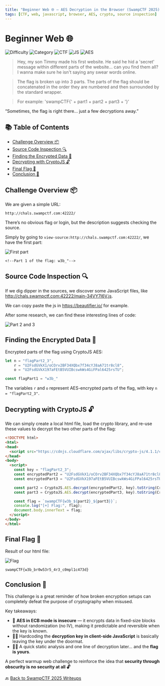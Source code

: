 ```yaml
---
title: "Beginner Web 🌐 – AES Decryption in the Browser (SwampCTF 2025)"
tags: [CTF, web, javascript, browser, AES, crypto, source inspection]
---
```


# Beginner Web 🌐

![Difficulty](https://img.shields.io/badge/difficulty-Easy-blue)
![Category](https://img.shields.io/badge/category-Web-orange)
![CTF](https://img.shields.io/badge/Event-SwampCTF%202025-purple)
![JS](https://img.shields.io/badge/Javascript-✔️-brightgreen)
![AES](https://img.shields.io/badge/AES-Decryption-success)

> Hey, my son Timmy made his first website. He said he hid a 'secret' message within different parts of the website... can you find them all? I wanna make sure he isn't saying any swear words online.

> The flag is broken up into 3 parts. The parts of the flag should be concatenated in the order they are numbered and then surrounded by the standard wrapper. 

> For example: 'swampCTF{' + part1 + part2 + part3 + '}'

“Sometimes, the flag is right there... just a few decryptions away.”

## 📚 Table of Contents

- [Challenge Overview 📦](#challenge-overview-)
- [Source Code Inspection 🔍](#source-code-inspection-)
- [Finding the Encrypted Data 🔐](#finding-the-encrypted-data-)
- [Decrypting with CryptoJS 🔓](#decrypting-with-cryptojs-)
- [Final Flag 🏁](#final-flag-)
- [Conclusion 🧠](#conclusion-)

## Challenge Overview 📦

We are given a simple URL:

```
http://chals.swampctf.com:42222/
```

There’s no obvious flag or login, but the description suggests checking the source. 

Simply by going to `view-source:http://chals.swampctf.com:42222/`, we have the first part: 

![First part](https://github.com/user-attachments/assets/8b703e93-9242-4619-b204-fd9c712d70c9)

`<!--Part 1 of the flag: w3b_"-->`

## Source Code Inspection 🔍

If we dig dipper in the sources, we discover some JavaScript files, like http://chals.swampctf.com:42222/main-34VY7I6V.js.

We can copy paste the js in https://beautifier.io/ for example. 

After some research, we can find these interesting lines of code: 

![Part 2 and 3](https://github.com/user-attachments/assets/a85cdc3c-c6b1-43b8-b0d8-407f45f30244)

## Finding the Encrypted Data 🔐

 Encrypted parts of the flag using CryptoJS AES:

```js
let n = "flagPart2_3",
    r = "U2FsdGVkX1/oCOrv2BF34XQbx7f34cYJ8aA71tr8cl8",
    o = "U2FsdGVkX197aFEtB5VUIBcswkWs4GiFPal6425rsTU";

const flagPart1 = "w3b_"
```

The variables `r` and `o` represent AES-encrypted parts of the flag, with key `n = "flagPart2_3"`.

## Decrypting with CryptoJS 🔓

We can simply create a local html file, load the crypto library, and re-use these values to decrypt the two other parts of the flag:

```html
<!DOCTYPE html>
<html>
<head>
  <script src="https://cdnjs.cloudflare.com/ajax/libs/crypto-js/4.1.1/crypto-js.min.js"></script>
</head>
<body>
  <script>
    const key = "flagPart2_3";
    const encryptedPart2 = "U2FsdGVkX1/oCOrv2BF34XQbx7f34cYJ8aA71tr8cl8";
    const encryptedPart3 = "U2FsdGVkX197aFEtB5VUIBcswkWs4GiFPal6425rsTU";

    const part2 = CryptoJS.AES.decrypt(encryptedPart2, key).toString(CryptoJS.enc.Utf8);
    const part3 = CryptoJS.AES.decrypt(encryptedPart3, key).toString(CryptoJS.enc.Utf8);

    const flag = `swampCTF{w3b_${part2}_${part3}}`;
    console.log("[+] Flag:", flag);
    document.body.innerText = flag;
  </script>
</body>
</html>
```

## Final Flag 🏁

Result of our html file:

![Flag](https://github.com/user-attachments/assets/ffe6a7b0-fd47-4e46-9384-8bbe2f906b43)

```
swampCTF{w3b_br0w53r5_4r3_c0mpl1c473d}
```
## Conclusion 🧠

This challenge is a great reminder of how broken encryption setups can completely defeat the purpose of cryptography when misused.

Key takeaways:
- 🔐 **AES in ECB mode is insecure** — it encrypts data in fixed-size blocks without randomization (no IV), making it predictable and reversible when the key is known.
- 🤦‍♂️ Hardcoding the **decryption key in client-side JavaScript** is basically leaving the key under the doormat.
- 🕵️‍♀️ A quick static analysis and one line of decryption later… and the **flag is yours**.

A perfect warmup web challenge to reinforce the idea that **security through obscurity is no security at all 🔓**

🔙 [Back to SwampCTF 2025 Writeups](../../)
